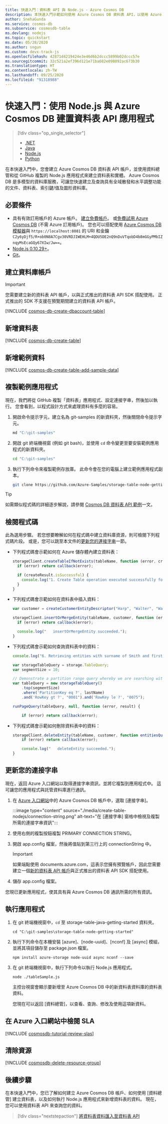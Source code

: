 ```yaml
---
title: 快速入門：資料表 API 與 Node.js - Azure Cosmos DB
description: 本快速入門示範如何使用 Azure Cosmos DB 資料表 API，以使用 Azure 入口網站與 Node.js 建立應用程式
author: SnehaGunda
ms.service: cosmos-db
ms.subservice: cosmosdb-table
ms.devlang: nodejs
ms.topic: quickstart
ms.date: 05/28/2020
ms.author: sngun
ms.custom: devx-track-js
ms.openlocfilehash: 42871d4219424e3e46d6b2dccc5899b02dccc57e
ms.sourcegitcommit: 32c521a2ef396d121e71ba682e098092ac673b30
ms.translationtype: HT
ms.contentlocale: zh-TW
ms.lasthandoff: 09/25/2020
ms.locfileid: "91318988"
---
```

# <a name="quickstart-build-a-table-api-app-with-nodejs-and-azure-cosmos-db"></a>快速入門：使用 Node.js 與 Azure Cosmos DB 建置資料表 API 應用程式

> [!div class="op_single_selector"]
> * [.NET](create-table-dotnet.md)
> * [Java](create-table-java.md)
> * [Node.js](create-table-nodejs.md)
> * [Python](create-table-python.md)
> 

在本快速入門中，您會建立 Azure Cosmos DB 資料表 API 帳戶，並使用資料總管和從 GitHub 複製的 Node.js 應用程式來建立資料表和實體。 Azure Cosmos DB 是多模型的資料庫服務，可讓您快速建立及查詢具有全域散發和水平調整功能的文件、資料表、索引鍵/值及圖形資料庫。

## <a name="prerequisites"></a>必要條件

- 具有有效訂用帳戶的 Azure 帳戶。 [建立免費帳戶](https://azure.microsoft.com/free/?ref=microsoft.com&utm_source=microsoft.com&utm_medium=docs&utm_campaign=visualstudio)。 或[免費試用 Azure Cosmos DB](https://azure.microsoft.com/try/cosmosdb/) (不需 Azure 訂用帳戶)。 您也可以搭配使用 [Azure Cosmos DB 模擬器](https://aka.ms/cosmosdb-emulator)與 `https://localhost:8081` 的 URI 和金鑰 `C2y6yDjf5/R+ob0N8A7Cgv30VRDJIWEHLM+4QDU5DE2nQ9nDuVTqobD4b8mGGyPMbIZnqyMsEcaGQy67XIw/Jw==`。
- [Node.js 0.10.29+](https://nodejs.org/)。
- [Git](https://git-scm.com/downloads)。

## <a name="create-a-database-account"></a>建立資料庫帳戶

> [!IMPORTANT] 
> 您需要建立新的資料表 API 帳戶，以與正式推出的資料表 API SDK 搭配使用。 正式推出的 SDK 不支援在預覽期間建立的資料表 API 帳戶。
>

[!INCLUDE [cosmos-db-create-dbaccount-table](../../includes/cosmos-db-create-dbaccount-table.md)]

## <a name="add-a-table"></a>新增資料表

[!INCLUDE [cosmos-db-create-table](../../includes/cosmos-db-create-table.md)]

## <a name="add-sample-data"></a>新增範例資料

[!INCLUDE [cosmos-db-create-table-add-sample-data](../../includes/cosmos-db-create-table-add-sample-data.md)]

## <a name="clone-the-sample-application"></a>複製範例應用程式

現在，我們將從 GitHub 複製「資料表」應用程式、設定連接字串，然後加以執行。 您會看到，以程式設計方式來處理資料有多麼的容易。

1. 開啟命令提示字元，建立名為 git-samples 的新資料夾，然後關閉命令提示字元。

    ```bash
    md "C:\git-samples"
    ```

2. 開啟 git 終端機視窗 (例如 git bash)，並使用 `cd` 命令變更至要安裝範例應用程式的新資料夾。

    ```bash
    cd "C:\git-samples"
    ```

3. 執行下列命令來複製範例存放庫。 此命令會在您的電腦上建立範例應用程式副本。

    ```bash
    git clone https://github.com/Azure-Samples/storage-table-node-getting-started.git
    ```

> [!TIP]
> 如需類似程式碼的詳細逐步解說，請參閱 [Cosmos DB 資料表 API 範例](table-storage-how-to-use-nodejs.md)一文。 

## <a name="review-the-code"></a>檢閱程式碼

此為選用步驟。 若您想要瞭解如何在程式碼中建立資料庫資源，則可檢閱下列程式碼片段。 或是，您可以跳至本文件的[更新您的連接字串](#update-your-connection-string)一節。

* 下列程式碼會示範如何在 Azure 儲存體內建立資料表：

  ```javascript
  storageClient.createTableIfNotExists(tableName, function (error, createResult) {
    if (error) return callback(error);

    if (createResult.isSuccessful) {
      console.log("1. Create Table operation executed successfully for: ", tableName);
    }
  }

  ```

* 下列程式碼會示範如何在資料表中插入資料：

  ```javascript
  var customer = createCustomerEntityDescriptor("Harp", "Walter", "Walter@contoso.com", "425-555-0101");

  storageClient.insertOrMergeEntity(tableName, customer, function (error, result, response) {
    if (error) return callback(error);

    console.log("   insertOrMergeEntity succeeded.");
  }
  ```

* 下列程式碼會示範如何查詢資料表中的資料：

  ```javascript
  console.log("6. Retrieving entities with surname of Smith and first names > 1 and <= 75");

  var storageTableQuery = storage.TableQuery;
  var segmentSize = 10;

  // Demonstrate a partition range query whereby we are searching within a partition for a set of entities that are within a specific range. 
  var tableQuery = new storageTableQuery()
      .top(segmentSize)
      .where('PartitionKey eq ?', lastName)
      .and('RowKey gt ?', "0001").and('RowKey le ?', "0075");
  
  runPageQuery(tableQuery, null, function (error, result) {
  
      if (error) return callback(error);
  
  ```

* 下列程式碼會示範如何刪除資料表中的資料：

  ```javascript
  storageClient.deleteEntity(tableName, customer, function entitiesQueried(error, result) {
      if (error) return callback(error);
  
      console.log("   deleteEntity succeeded.");
  }
  ```
  
## <a name="update-your-connection-string"></a>更新您的連接字串

現在，返回 Azure 入口網站以取得連接字串資訊，並將它複製到應用程式中。 這可讓您的應用程式與託管資料庫進行通訊。 

1. 在 [Azure 入口網站](https://portal.azure.com/)中的 Azure Cosmos DB 帳戶中，選取 [連接字串]。 

    :::image type="content" source="./media/create-table-nodejs/connection-string.png" alt-text="在 [連接字串] 窗格中檢視及複製所需的連接字串資訊":::

2. 使用右側的複製按鈕複製 PRIMARY CONNECTION STRING。

3. 開啟 app.config 檔案，然後將值貼到第三行上的 connectionString 中。 

    > [!IMPORTANT]
    > 如果端點使用 documents.azure.com，這表示您擁有預覽帳戶，因此您需要建立一個[新的資料表 API 帳戶](#create-a-database-account)與正式推出的資料表 API SDK 搭配使用。
    >

3. 儲存 app.config 檔案。

您現已更新應用程式，使其具有與 Azure Cosmos DB 通訊所需的所有資訊。 

## <a name="run-the-app"></a>執行應用程式

1. 在 git 終端機視窗中，`cd` 至 storage-table-java-getting-started 資料夾。

    ```
    cd "C:\git-samples\storage-table-node-getting-started"
    ```

2. 執行下列命令在本機安裝 [azure]、[node-uuid]、[nconf] 及 [async] 模組，並將其項目儲存至 package.json 檔案。

   ```
   npm install azure-storage node-uuid async nconf --save
   ```

2. 在 git 終端機視窗中，執行下列命令以執行 Node.js 應用程式。

    ```
    node ./tableSample.js 
    ```

    主控台視窗會顯示要新增至 Azure Cosmos DB 中的新資料表資料庫的資料表資料。

    您現在可以返回 [資料總管]，以查看、查詢、修改及使用這項新資料。 

## <a name="review-slas-in-the-azure-portal"></a>在 Azure 入口網站中檢閱 SLA

[!INCLUDE [cosmosdb-tutorial-review-slas](../../includes/cosmos-db-tutorial-review-slas.md)]

## <a name="clean-up-resources"></a>清除資源

[!INCLUDE [cosmosdb-delete-resource-group](../../includes/cosmos-db-delete-resource-group.md)]

## <a name="next-steps"></a>後續步驟

在本快速入門中，您已了解如何建立 Azure Cosmos DB 帳戶、如何使用 [資料總管] 建立資料表，以及如何執行 Node.js 應用程式來新增資料表的資料。  現在，您可以使用資料表 API 來查詢您的資料。  

> [!div class="nextstepaction"]
> [將資料表資料匯入至資料表 API](table-import.md)
